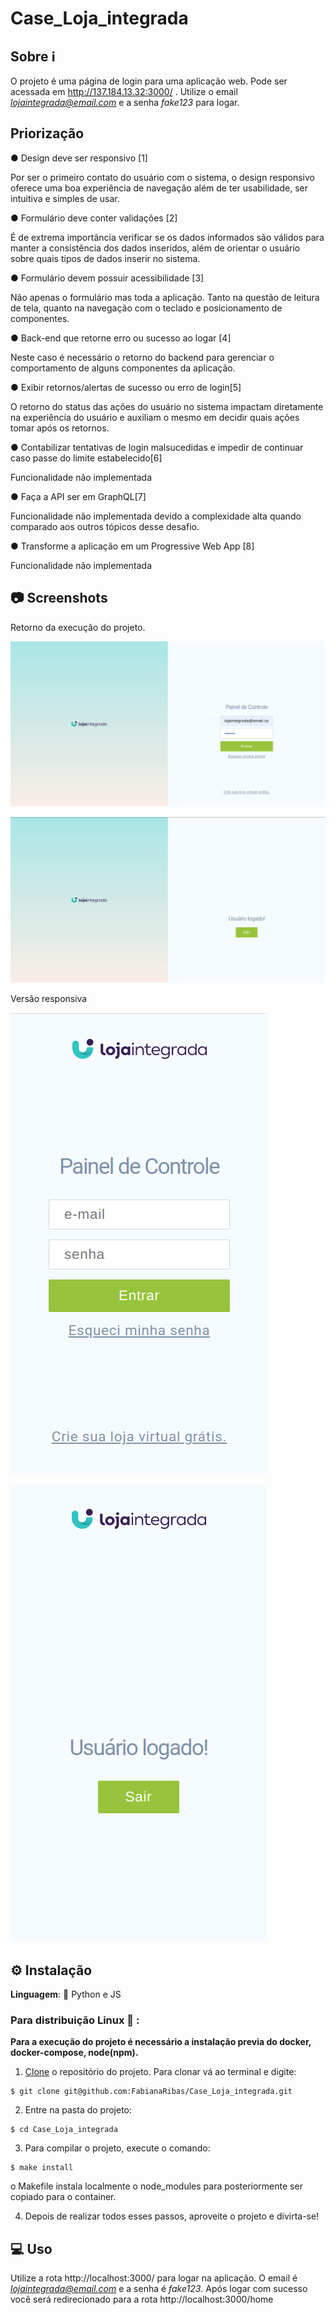 # Case_Loja_integrada

## Sobre ℹ️

O projeto é uma página de login para uma aplicação web. Pode ser acessada em http://137.184.13.32:3000/ . Utilize o email *lojaintegrada@email.com* e a senha _fake123_ para logar.

## Priorização

● Design deve ser responsivo [1]

Por ser o primeiro contato do usuário com o sistema, o design responsivo oferece uma boa experiência de navegação além de ter usabilidade, ser intuitiva e simples de usar.

● Formulário deve conter validações [2]

É de extrema importância verificar se os dados informados são válidos para manter a consistência dos dados inseridos, além de orientar o usuário sobre quais tipos de dados inserir no sistema.

● Formulário devem possuir acessibilidade [3]

Não apenas o formulário mas toda a aplicação. Tanto na questão de leitura de tela, quanto na navegação com o teclado e posicionamento de componentes.

● Back-end que retorne erro ou sucesso ao logar [4]

Neste caso é necessário o retorno do backend para gerenciar o comportamento de alguns componentes da aplicação.

● Exibir retornos/alertas de sucesso ou erro de login[5]

O retorno do status das ações do usuário no sistema impactam diretamente na experiência do usuário e auxiliam o mesmo em decidir quais ações tomar após os retornos.

● Contabilizar tentativas de login malsucedidas e impedir de continuar caso
passe do limite estabelecido[6]

Funcionalidade não implementada

● Faça a API ser em GraphQL[7]

Funcionalidade não implementada devido a complexidade alta quando comparado aos outros tópicos desse desafio.

● Transforme a aplicação em um Progressive Web App [8]

Funcionalidade não implementada

## 📷 Screenshots

Retorno da execução do projeto.

![LoginPage](./img/login_page.png)

![HomePage](./img/home.png)

Versão responsiva

![LoginPage](./img/responsive_login_page.png)

![HomePage](./img/responsive_home.png)

## ⚙️ Instalação

**Linguagem**: 🐍 Python e JS<br>

### Para distribuição Linux 🐧 :

**Para a execução do projeto é necessário a instalação previa do docker, docker-compose, node(npm).**

1. [Clone](https://help.github.com/en/articles/cloning-a-repository) o repositório do projeto. Para clonar vá ao terminal e digite:

```
$ git clone git@github.com:FabianaRibas/Case_Loja_integrada.git
```

2. Entre na pasta do projeto:

```
$ cd Case_Loja_integrada
```

3. Para compilar o projeto, execute o comando:

```
$ make install
```

o Makefile instala localmente o node_modules para posteriormente ser copiado para o container.

4. Depois de realizar todos esses passos, aproveite o projeto e divirta-se!

## 💻 Uso

Utilize a rota http://localhost:3000/ para logar na aplicação. O email é *lojaintegrada@email.com* e a senha é _fake123_. Após logar com sucesso você será redirecionado para a rota http://localhost:3000/home
